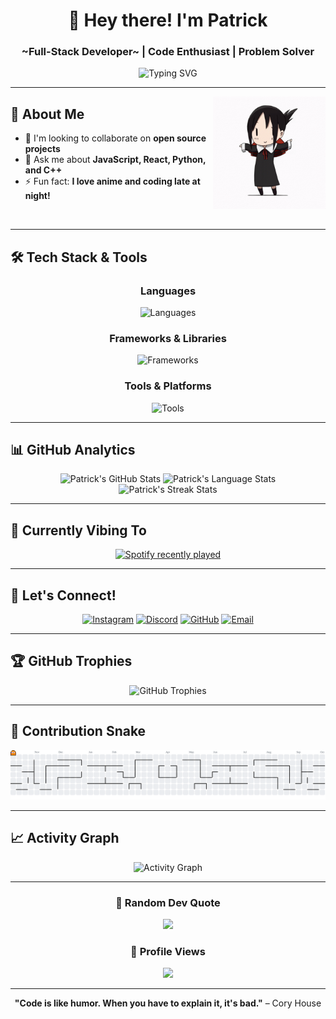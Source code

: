 <div align="center">
  
# 👋 Hey there! I'm Patrick
### ~Full-Stack Developer~ | Code Enthusiast | Problem Solver

<img src="https://readme-typing-svg.herokuapp.com?font=Fira+Code&pause=1000&color=9D4EDD&center=true&vCenter=true&width=435&lines=Welcome+Traveler!;Not+a+Full-Stack+Developer;Always+learning+new+things;Building+awesome+projects" alt="Typing SVG" />

</div>

---

<img align="right" height="180" src="https://github.com/Patricklumowa/Patricklumowa/blob/main/kaguya-shinomiya-kaguya-shinomiya-dance.gif" alt="Animated character" />

## 🚀 About Me

- 👯 I'm looking to collaborate on **open source projects**
- 💬 Ask me about **JavaScript, React, Python, and C++**
- ⚡ Fun fact: **I love anime and coding late at night!**

<br clear="right"/>

---

## 🛠️ Tech Stack & Tools

<div align="center">

### Languages
<img src="https://skillicons.dev/icons?i=js,ts,python,cs,html,css,cpp" alt="Languages" />

### Frameworks & Libraries
<img src="https://skillicons.dev/icons?i=react,nodejs,nextjs" alt="Frameworks" />

### Tools & Platforms
<img src="https://skillicons.dev/icons?i=git,github,vscode,vercel" alt="Tools" />

</div>

---

## 📊 GitHub Analytics

<div align="center">
  <img height="180em" src="https://github-readme-stats.vercel.app/api?username=Patricklumowa&show_icons=true&theme=tokyonight&include_all_commits=true&count_private=true&hide_border=true" alt="Patrick's GitHub Stats" />
  <img height="180em" src="https://github-readme-stats.vercel.app/api/top-langs/?username=Patricklumowa&layout=compact&theme=tokyonight&hide_border=true&langs_count=8" alt="Patrick's Language Stats" />
</div>

<div align="center">
  <img src="https://github-readme-streak-stats.herokuapp.com/?user=Patricklumowa&theme=tokyonight&hide_border=true" alt="Patrick's Streak Stats" />
</div>

---

## 🎵 Currently Vibing To

<div align="center">
  <a href="https://open.spotify.com/user/mvdaa4s51fmj0us2cb50ce7v1">
    <img src="https://spotify-recently-played-readme.vercel.app/api?user=mvdaa4s51fmj0us2cb50ce7v1&count=5&unique=true" alt="Spotify recently played" />
  </a>
</div>

---

## 🤝 Let's Connect!

<div align="center">
  
[![Instagram](https://img.shields.io/badge/Instagram-E4405F?style=for-the-badge&logo=instagram&logoColor=white)](https://www.instagram.com/_lilzh4o/)
[![Discord](https://img.shields.io/badge/Discord-5865F2?style=for-the-badge&logo=discord&logoColor=white)](https://discord.com/users/__patricius___34809)
[![GitHub](https://img.shields.io/badge/GitHub-100000?style=for-the-badge&logo=github&logoColor=white)](https://github.com/Patricklumowa)
[![Email](https://img.shields.io/badge/Email-D14836?style=for-the-badge&logo=gmail&logoColor=white)](mailto:your.email@example.com)

</div>

---

## 🏆 GitHub Trophies

<div align="center">
  <img src="https://github-profile-trophy.vercel.app/?username=Patricklumowa&theme=tokyonight&no-frame=true&no-bg=false&margin-w=4&row=1" alt="GitHub Trophies" />
</div>

---

## 🐍 Contribution Snake

<picture>
  <source media="(prefers-color-scheme: dark)" srcset="https://raw.githubusercontent.com/Patricklumowa/Patricklumowa/output/pacman-contribution-graph-dark.svg">
  <source media="(prefers-color-scheme: light)" srcset="https://raw.githubusercontent.com/Patricklumowa/Patricklumowa/output/pacman-contribution-graph.svg">
  <img alt="Pac-Man contribution graph" src="https://raw.githubusercontent.com/Patricklumowa/Patricklumowa/output/pacman-contribution-graph.svg">
</picture>

---

## 📈 Activity Graph

<div align="center">
  <img src="https://github-readme-activity-graph.vercel.app/graph?username=Patricklumowa&theme=tokyo-night&hide_border=true" alt="Activity Graph" />
</div>

---

<div align="center">
  
### 💭 Random Dev Quote
![](https://quotes-github-readme.vercel.app/api?type=horizontal&theme=tokyonight)

### 👀 Profile Views
![](https://komarev.com/ghpvc/?username=Patricklumowa&color=blueviolet&style=flat-square&label=Profile+Views)

---

**"Code is like humor. When you have to explain it, it's bad."** – Cory House

</div>
